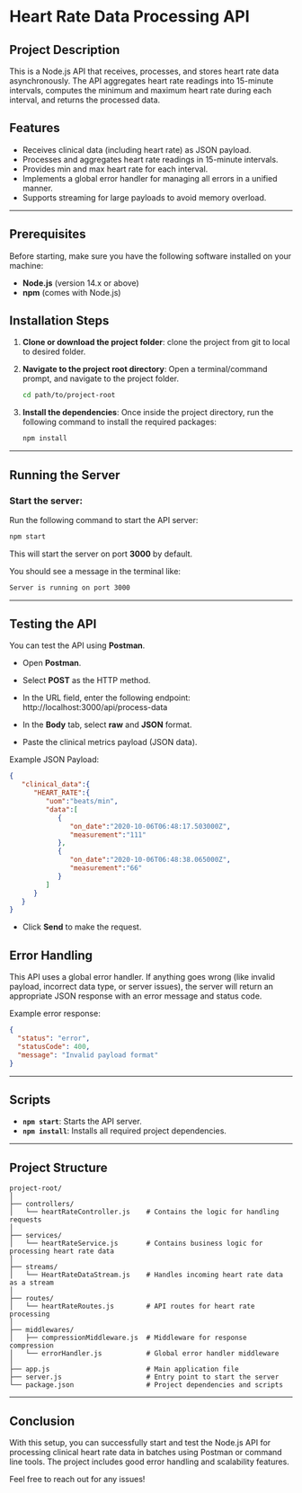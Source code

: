 
# Heart Rate Data Processing API

## Project Description

This is a Node.js API that receives, processes, and stores heart rate data asynchronously. The API aggregates heart rate readings into 15-minute intervals, computes the minimum and maximum heart rate during each interval, and returns the processed data.

## Features
- Receives clinical data (including heart rate) as JSON payload.
- Processes and aggregates heart rate readings in 15-minute intervals.
- Provides min and max heart rate for each interval.
- Implements a global error handler for managing all errors in a unified manner.
- Supports streaming for large payloads to avoid memory overload.

---

## Prerequisites

Before starting, make sure you have the following software installed on your machine:

- **Node.js** (version 14.x or above)
- **npm** (comes with Node.js)
  
## Installation Steps

1. **Clone or download the project folder**:
   clone the project from git to local to desired folder.

2. **Navigate to the project root directory**:
   Open a terminal/command prompt, and navigate to the project folder.
   ```bash
   cd path/to/project-root
   ```

3. **Install the dependencies**:
   Once inside the project directory, run the following command to install the required packages:
   ```bash
   npm install
   ```

---

## Running the Server

### Start the server:
Run the following command to start the API server:
```bash
npm start
```

This will start the server on port **3000** by default.

You should see a message in the terminal like:
```bash
Server is running on port 3000
```

---

## Testing the API

You can test the API using **Postman**.

- Open **Postman**.
- Select **POST** as the HTTP method.
- In the URL field, enter the following endpoint:
  http://localhost:3000/api/process-data
  
- In the **Body** tab, select **raw** and **JSON** format.
- Paste the clinical metrics payload (JSON data).
  
Example JSON Payload:
```json
{
   "clinical_data":{
      "HEART_RATE":{
         "uom":"beats/min",
         "data":[
            {
               "on_date":"2020-10-06T06:48:17.503000Z",
               "measurement":"111"
            },
            {
               "on_date":"2020-10-06T06:48:38.065000Z",
               "measurement":"66"
            }
         ]
      }
   }
}
```

- Click **Send** to make the request.

## Error Handling

This API uses a global error handler. If anything goes wrong (like invalid payload, incorrect data type, or server issues), the server will return an appropriate JSON response with an error message and status code.

Example error response:

```json
{
  "status": "error",
  "statusCode": 400,
  "message": "Invalid payload format"
}
```

---

## Scripts

- **`npm start`**: Starts the API server.
- **`npm install`**: Installs all required project dependencies.

---

## Project Structure

```plaintext
project-root/
│
├── controllers/
│   └── heartRateController.js    # Contains the logic for handling requests 
│
├── services/
│   └── heartRateService.js       # Contains business logic for processing heart rate data
│
├── streams/
│   └── HeartRateDataStream.js    # Handles incoming heart rate data as a stream
│
├── routes/
│   └── heartRateRoutes.js        # API routes for heart rate processing
│
├── middlewares/
│   ├── compressionMiddleware.js  # Middleware for response compression
│   └── errorHandler.js           # Global error handler middleware
│
├── app.js                        # Main application file
├── server.js                     # Entry point to start the server
└── package.json                  # Project dependencies and scripts
```

---

## Conclusion

With this setup, you can successfully start and test the Node.js API for processing clinical heart rate data in batches using Postman or command line tools. The project includes good error handling and scalability features.

Feel free to reach out for any issues!

